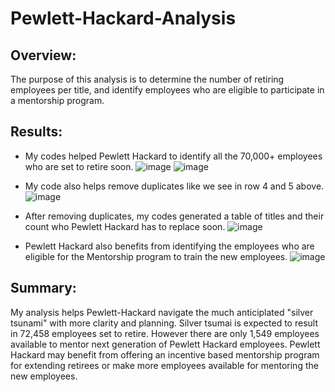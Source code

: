 # Pewlett-Hackard-Analysis

## Overview:
The purpose of this analysis is to determine the number of retiring employees per title, and identify employees who are eligible to participate in a mentorship program. 

## Results: 
* My codes helped Pewlett Hackard to identify all the 70,000+ employees who are set to retire soon.
![image](https://user-images.githubusercontent.com/104685001/174733886-945f5746-38d9-4374-8df5-b5935d1d0357.png)
![image](https://user-images.githubusercontent.com/104685001/174734388-840c2af0-5c39-4dd4-b3e2-aa3c77fc9e2d.png)


* My code also helps remove duplicates like we see in row 4 and 5 above.
![image](https://user-images.githubusercontent.com/104685001/174734508-a19d1000-98ff-4e4e-bd23-c1650ddd1211.png)


* After removing duplicates, my codes generated a table of titles and their count who Pewlett Hackard has to replace soon.
![image](https://user-images.githubusercontent.com/104685001/174734051-60968461-238b-406e-a649-4d53ee523185.png)


* Pewlett Hackard also benefits from identifying the employees who are eligible for the Mentorship program to train the new employees.
![image](https://user-images.githubusercontent.com/104685001/174734261-18bfa87c-42bc-413f-a89a-706f40d49b17.png)


## Summary: 
My analysis helps Pewlett-Hackard navigate the much anticiplated "silver tsunami" with more clarity and planning. Silver tsumai is expected to result in 72,458 employees set to retire.
However there are only 1,549 employees available to mentor next generation of Pewlett Hackard employees. Pewlett Hackard may benefit from offering an incentive based mentorship program for extending retirees or make more employees available for mentoring the new employees.
